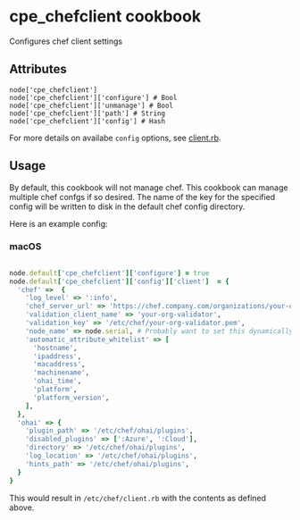 cpe_chefclient cookbook
====================
Configures chef client settings


Attributes
----------
```
node['cpe_chefclient']
node['cpe_chefclient']['configure'] # Bool
node['cpe_chefclient']['unmanage'] # Bool
node['cpe_chefclient']['path'] # String
node['cpe_chefclient']['config'] # Hash
```

For more details on availabe `config` options, see [client.rb](https://docs.chef.io/config_rb_client.html).


Usage
----
By default, this cookbook will not manage chef. This cookbook can manage multiple chef confgs if so desired.  The name of the key for the specified config will be written to disk in the default chef config directory.

Here is an example config:
### macOS
```ruby

node.default['cpe_chefclient']['configure'] = true
node.default['cpe_chefclient']['config']['client']  = {
  'chef' =>  {
    'log_level' => ':info',
    'chef_server_url' => 'https://chef.company.com/organizations/your-org',
    'validation_client_name' => 'your-org-validator',
    'validation_key' => '/etc/chef/your-org-validator.pem',
    'node_name' => node.serial, # Probably want to set this dynamically
    'automatic_attribute_whitelist' => [
      'hostname',
      'ipaddress',
      'macaddress',
      'machinename',
      'ohai_time',
      'platform',
      'platform_version',
    ],
  },
  'ohai' => {
    'plugin_path' => '/etc/chef/ohai/plugins',
    'disabled_plugins' => [':Azure', ':Cloud'],
    'directory' => '/etc/chef/ohai/plugins',
    'log_location' => '/etc/chef/ohai/plugins',
    'hints_path' => '/etc/chef/ohai/plugins',
  }
}
```

This would result in `/etc/chef/client.rb` with the contents as defined above.
